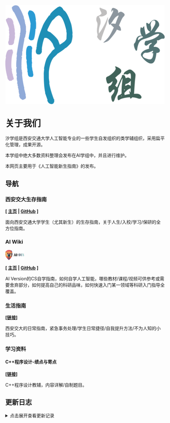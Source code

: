 <img src="./images/title.png" alt="title" style="display: block; margin: 0 auto; zoom: 50%;">

# 关于我们

汐学组是西安交通大学人工智能专业的一些学生自发组织的类学辅组织，采用扁平化管理，成果开源。

本学组中绝大多数资料整理会发布在AI学组中，并且进行维护。

本网页主要用于《人工智能新生指南》的发布。

## 导航

### 西安交大生存指南

**\[ [主页](https://xistudygroup.github.io/SurviveXJTU/) | [GitHub](https://github.com/XiStudyGroup/SurviveXJTU/) \]**

面向西安交通大学学生（尤其新生）的生存指南，关于人生/入校/学习/保研的全方位指南。

### AI Wiki

<img src="./images/aiwiki.png" alt="title" style="display: block;  zoom: 6%;">

**\[ [主页](https://aidiy.icu) | [GitHub](https://github.com/Axi404/ai-self-learning/) \]**

AI Version的CS自学指南，如何自学人工智能，哪些教材/课程/视频可供参考或需要舍弃部分，如何提高自己的科研品味，如何快速入门某一领域等科研入门指导全覆盖。

### 生活指南

**\[[链接](https://xistudygroup.github.io/XiStudyGroup/%E7%94%9F%E6%B4%BB%E6%8C%87%E5%8D%97/)\]**

西安交大的日常指南，紧急事务处理/学生日常捷径/自我提升方法/不为人知的小技巧。

### 学习资料

#### C++程序设计-绩点与寄点

**\[[链接](https://xistudygroup.github.io/XiStudyGroup/C%2B%2B%E7%A8%8B%E5%BA%8F%E8%AE%BE%E8%AE%A1-%E7%BB%A9%E7%82%B9%E4%B8%8E%E5%AF%84%E7%82%B9/)\]**

C++程序设计教辅，内容详解/自制题目。

## 更新日志

<details>
  <summary>点击展开查看更新记录</summary>

    <p><strong>2024/7/2|人工智能新生指南<code>v2.0.0</code></strong>：基于《人工智能新生指南》第一版内容进行的大量的修订，添加了保研外校板块，优化了全部的内容。发布《人工智能新生指南》第二版。（当前待发布）</p>

    <p><strong>2024/6/17|汐学组主页<code>v0.1.0</code></strong>：全面优化主页导航逻辑与内容。</p>

    <p><strong>2024/6/17|西安交大生存指南<code>v1.0.0</code></strong>：基于《人工智能新生指南》完全重写的适用于西安交大全体新生的生存指南，关于人生/入校/学习/保研的全方位指南。</p>

    <p><strong>2024/6/11|人工智能新生指南<code>v2.0.0 beta</code></strong>：基于《人工智能新生指南》第一版内容进行的大量的修订。完成保研外校部分。</p>

    <p><strong>2024/6/11|人工智能新生指南<code>v2.0.0 alpha</code></strong>：基于《人工智能新生指南》第一版内容进行的大量的修订。</p>

    <p><strong>2024/6/11|生活指南<code>v0.1.0</code></strong>：添加《生活指南》，从《人工智能新生指南》中截取生活相关内容单独开设，关于在西安交大生存的部分小技巧。</p>

    <p><strong>2024/6/10|C++程序设计-绩点与寄点<code>v1.0.0</code></strong>：添加《C++程序设计-绩点与寄点》第一版内容，基于之前内容进行了少量的修订，为《C++程序设计》这门课程的系统复习指南，涵盖绝大多数考点知识，并附有少量练习题。</p>

    <p><strong>2024/6/10|汐学组主页<code>v0.1.0</code></strong>：主页建立，具备基础功能。</p>

    <p><strong>2023/12/1|人工智能新生指南<code>v1.0.0</code></strong>：添加《人工智能新生指南》第一版内容，包括以下内容：入学准备/学习成绩与学习方法/学习路线/保研相关/竞赛/科研/附录（德育分计算方式）</p>
</details>
